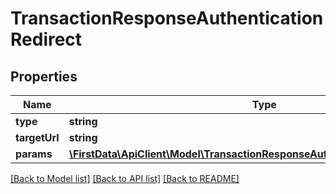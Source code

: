 # TransactionResponseAuthenticationRedirect

## Properties
Name | Type | Description | Notes
------------ | ------------- | ------------- | -------------
**type** | **string** |  | [optional] 
**targetUrl** | **string** |  | [optional] 
**params** | [**\FirstData\ApiClient\Model\TransactionResponseAuthenticationRedirectParams**](TransactionResponseAuthenticationRedirectParams.md) |  | [optional] 

[[Back to Model list]](../../README.md#documentation-for-models) [[Back to API list]](../../README.md#documentation-for-api-endpoints) [[Back to README]](../../README.md)


